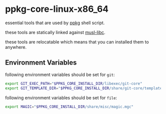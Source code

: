 # ppkg-core-linux-x86_64

essential tools that are used by [ppkg](https://github.com/leleliu008/ppkg) shell script.

these tools are statically linked against [musl-libc](https://musl.libc.org/).

these tools are relocatable which means that you can installed them to anywhere.

## Environment Variables
following environment variables should be set for `git`:
```bash
export GIT_EXEC_PATH="$PPKG_CORE_INSTALL_DIR/libexec/git-core"
export GIT_TEMPLATE_DIR="$PPKG_CORE_INSTALL_DIR/share/git-core/templates"
```

following environment variables should be set for `file`:
```bash
export MAGIC="$PPKG_CORE_INSTALL_DIR/share/misc/magic.mgc"
```
